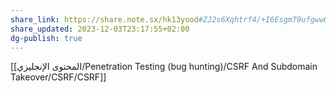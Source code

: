 ```yaml
---
share_link: https://share.note.sx/hk13yood#ZJ2s6Xqhtrf4/+I6EsgmT9ufgwwQ8354mIGxAvVTkWU
share_updated: 2023-12-03T23:17:55+02:00
dg-publish: true
---
```

  

  

[[المحتوى الإنجليزي/Penetration Testing (bug hunting)/CSRF And Subdomain Takeover/CSRF/CSRF]]